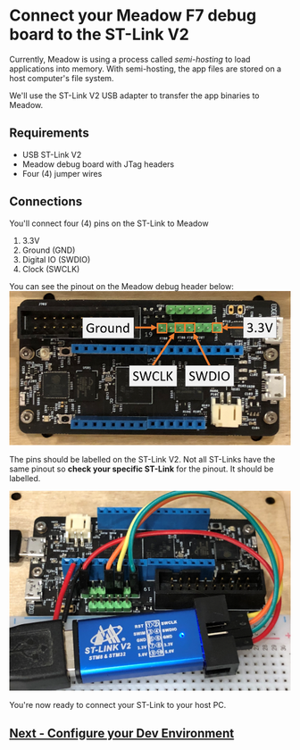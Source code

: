# Connect your Meadow F7 debug board to the ST-Link V2

Currently, Meadow is using a process called *semi-hosting* to load applications into memory. With semi-hosting, the app files are stored on a host computer's file system.

We'll use the ST-Link V2 USB adapter to transfer the app binaries to Meadow.

## Requirements
- USB ST-Link V2
- Meadow debug board with JTag headers
- Four (4) jumper wires

## Connections 
You'll connect four (4) pins on the ST-Link to Meadow
1. 3.3V
1. Ground (GND)
1. Digital IO (SWDIO)
1. Clock (SWCLK)

You can see the pinout on the Meadow debug header below:
![Meadow pinout](stlink-pinout.png)

The pins should be labelled on the ST-Link V2. Not all ST-Links have the same pinout so **check your specific ST-Link** for the pinout. It should be labelled.

![Meadow st-link](stlink-meadow.png)

You're now ready to connect your ST-Link to your host PC.

## [Next - Configure your Dev Environment](/guides/Getting_Started/Setup/Windows/index.html)
